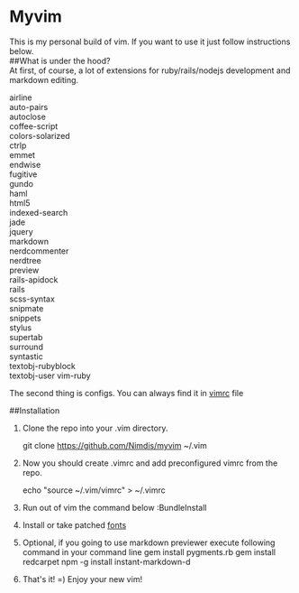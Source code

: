 Myvim
=====
This is my personal build of vim. If you want to use it just follow instructions below.  
##What is under the hood?  
At first, of course, a lot of extensions for ruby/rails/nodejs development and markdown editing.  

airline  
auto-pairs  
autoclose  
coffee-script  
colors-solarized  
ctrlp  
emmet  
endwise  
fugitive  
gundo  
haml  
html5  
indexed-search  
jade  
jquery  
markdown  
nerdcommenter  
nerdtree  
preview  
rails-apidock  
rails  
scss-syntax  
snipmate  
snippets  
stylus  
supertab  
surround  
syntastic  
textobj-rubyblock  
textobj-user
vim-ruby

The second thing is configs. You can always find it in [vimrc](https://github.com/Nimdis/myvim/blob/master/vimrc) file  

##Installation
1. Clone the repo into your .vim directory.

    git clone https://github.com/Nimdis/myvim ~/.vim

2. Now you should create .vimrc and add preconfigured vimrc from the repo.

    echo "source ~/.vim/vimrc" > ~/.vimrc

3. Run out of vim the command below
    :BundleInstall

4. Install or take patched [fonts](https://powerline.readthedocs.org/en/latest/fontpatching.html)
5. Optional, if you going to use markdown previewer execute following command in your command line
    gem install pygments.rb
    gem install redcarpet
    npm -g install instant-markdown-d

6. That's it! =) Enjoy your new vim!
